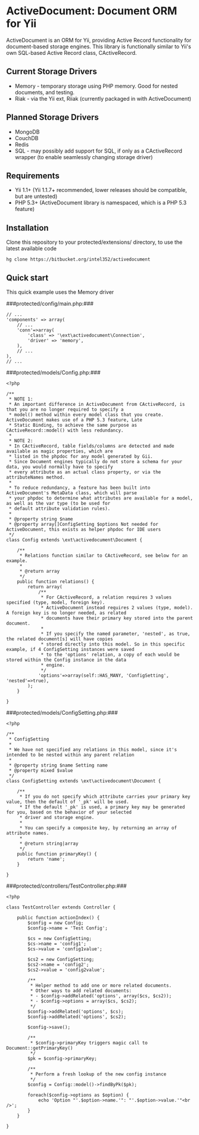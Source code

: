 # ActiveDocument: Document ORM for Yii #
ActiveDocument is an ORM for Yii, providing Active Record functionality for document-based storage engines.
This library is functionally similar to Yii's own SQL-based Active Record class, CActiveRecord.

## Current Storage Drivers ##
* Memory - temporary storage using PHP memory. Good for nested documents, and testing.
* Riak - via the Yii ext, Riiak (currently packaged in with ActiveDocument)

## Planned Storage Drivers ##
* MongoDB
* CouchDB
* Redis
* SQL - may possibly add support for SQL, if only as a CActiveRecord wrapper (to enable seamlessly changing storage driver)

## Requirements ##
* Yii 1.1+ (Yii 1.1.7+ recommended, lower releases should be compatible, but are untested)
* PHP 5.3+ (ActiveDocument library is namespaced, which is a PHP 5.3 feature)

## Installation ##
Clone this repository to your protected/extensions/ directory, to use the latest available code

    hg clone https://bitbucket.org/intel352/activedocument

## Quick start ##
This quick example uses the Memory driver

###protected/config/main.php:###

    // ...
    'components' => array(
        // ...
        'conn'=>array(
            'class' => '\ext\activedocument\Connection',
            'driver' => 'memory',
        ),
        // ...
    ),
    // ...


###protected/models/Config.php:###

    <?php

    /**
     * NOTE 1:
     * An important difference in ActiveDocument from CActiveRecord, is that you are no longer required to specify a
     * model() method within every model class that you create. ActiveDocument makes use of a PHP 5.3 feature, Late
     * Static Binding, to achieve the same purpose as CActiveRecord::model() with less redundancy.
     *
     * NOTE 2:
     * In CActiveRecord, table fields/columns are detected and made available as magic properties, which are
     * listed in the phpdoc for any model generated by Gii.
     * Since Document engines typically do not store a schema for your data, you would normally have to specify
     * every attribute as an actual class property, or via the attributeNames method.
     *
     * To reduce redundancy, a feature has been built into ActiveDocument's MetaData class, which will parse
     * your phpdoc to determine what attributes are available for a model, as well as the var type (to be used for
     * default attribute validation rules).
     *
     * @property string $name
     * @property array[]ConfigSetting $options Not needed for ActiveDocument, this exists as helper phpdoc for IDE users
     */
    class Config extends \ext\activedocument\Document {

        /**
         * Relations function similar to CActiveRecord, see below for an example.
         *
         * @return array
         */
        public function relations() {
            return array(
                /**
                 * For CActiveRecord, a relation requires 3 values specified (type, model, foreign key).
                 * ActiveDocument instead requires 2 values (type, model). A foreign key is no longer needed, as related
                 * documents have their primary key stored into the parent document.
                 *
                 * If you specify the named parameter, 'nested', as true, the related document[s] will have copies
                 * stored directly into this model. So in this specific example, if 4 ConfigSetting instances were saved
                 * to the 'options' relation, a copy of each would be stored within the Config instance in the data
                 * engine.
                 */
                'options'=>array(self::HAS_MANY, 'ConfigSetting', 'nested'=>true),
            );
        }

    }


###protected/models/ConfigSetting.php:###

    <?php

    /**
     * ConfigSetting
     *
     * We have not specified any relations in this model, since it's intended to be nested within any parent relation
     *
     * @property string $name Setting name
     * @property mixed $value
     */
    class ConfigSetting extends \ext\activedocument\Document {

        /**
         * If you do not specify which attribute carries your primary key value, then the default of '_pk' will be used.
         * If the default '_pk' is used, a primary key may be generated for you, based on the behavior of your selected
         * driver and storage engine.
         *
         * You can specify a composite key, by returning an array of attribute names.
         *
         * @return string|array
         */
        public function primaryKey() {
            return 'name';
        }

    }


###protected/controllers/TestController.php:###

    <?php

    class TestController extends Controller {

        public function actionIndex() {
            $config = new Config;
            $config->name = 'Test Config';

            $cs = new ConfigSetting;
            $cs->name = 'config1';
            $cs->value = 'config1value';

            $cs2 = new ConfigSetting;
            $cs2->name = 'config2';
            $cs2->value = 'config2value';

            /**
             * Helper method to add one or more related documents.
             * Other ways to add related documents:
             * - $config->addRelated('options', array($cs, $cs2));
             * - $config->options = array($cs, $cs2);
             */
            $config->addRelated('options', $cs);
            $config->addRelated('options', $cs2);

            $config->save();

            /**
             * $config->primaryKey triggers magic call to Document::getPrimaryKey()
             */
            $pk = $config->primaryKey;

            /**
             * Perform a fresh lookup of the new config instance
             */
            $config = Config::model()->findByPk($pk);

            foreach($config->options as $option) {
                echo 'Option "'.$option->name.'": "'.$option->value.'"<br />';
            }
        }

    }

